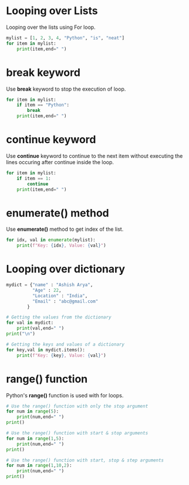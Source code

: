 # Looping over Lists
Looping over the lists using For loop.
```python
mylist = [1, 2, 3, 4, "Python", "is", "neat"]
for item in mylist:
    print(item,end=" ")
```

# break keyword
Use <b>break</b> keyword to stop the execution of loop.
```python
for item in mylist:
    if item == "Python":
        break
    print(item,end=" ")
```

# continue keyword
Use <b>continue</b> keyword to continue  to the next item without executing the lines occuring after continue inside the loop.
```python
for item in mylist:
    if item == 1:
        continue
    print(item,end=" ")
```

# enumerate() method
Use <b>enumerate()</b> method to get index of the list.
```python
for idx, val in enumerate(mylist):
    print(f"Key: {idx}, Value: {val}")
```

# Looping over dictionary
```python
mydict = {"name" : "Ashish Arya",
          "Age" : 22,
          "Location" : "India",
          "Email" : "abc@gmail.com"
        }

# Getting the values from the dictionary
for val in mydict:
    print(val,end=" ")
print("\n")

# Getting the keys and values of a dictionary
for key,val in mydict.items():
    print(f"Key: {key}, Value: {val}")
```

# range() function
Python's <b>range()</b> function is used with for loops.
```python
# Use the range() function with only the stop argument
for num in range(5):
    print(num,end=" ")
print()

# Use the range() function with start & stop arguments
for num in range(1,5):
    print(num,end=" ")
print()

# Use the range() function with start, stop & step arguments
for num in range(1,10,2):
    print(num,end=" ")
print()
```
